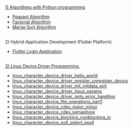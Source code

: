 <a href="https://github.com/farshadzeinalinesaz/Algorithm-Concepts-Python-Code">
  1) Algorithms with Python programming
</a>
<ul>
  <li><a href="https://github.com/farshadzeinalinesaz/Algorithm-Concepts-Python-Code/blob/master/Recursive/peasantAlgorithm.py">Peasant Algorithm</a></li>
  <li><a href="https://github.com/farshadzeinalinesaz/Algorithm-Concepts-Python-Code/blob/master/Recursive/Factorial.py">Factorial Algorithm</a></li>
  <li><a href="https://github.com/farshadzeinalinesaz/Algorithm-Concepts-Python-Code/blob/master/Recursive/MergeSort.py">Merge Sort Algorithm</a></li>
</ul> 
<br/>
2) Hybrid Application Development (Flutter Platform)
<ul>
  <li> <a href="https://github.com/farshadzeinalinesaz/FlutterLogin">Flutter Login Application</a></li>
</ul>
<br/>
<a href="https://github.com/farshadzeinalinesaz/index">3) Linux Device Driver Programming.</a>
<ul>
<li><a href="https://github.com/farshadzeinalinesaz/index/tree/master/ldd_src/ldd_proj_1_chdr_hello_world">linux_character_device_driver_hello_world</a></li>
<li><a href="https://github.com/farshadzeinalinesaz/index/tree/master/ldd_src/ldd_proj_2_chdr_reg_unreg_dev">linux_character_device_driver_register_unregister_device</a></li>
<li><a href="https://github.com/farshadzeinalinesaz/index/tree/master/ldd_src/ldd_proj_3_chdr_init_initdata_exit">linux_character_device_driver_init_initdata_exit</a></li>
<li><a href="https://github.com/farshadzeinalinesaz/index/tree/master/ldd_src/ldd_proj_4_chdr_input_params">linux_character_device_driver_input_params</a></li>
<li><a href="https://github.com/farshadzeinalinesaz/index/tree/master/ldd_src/ldd_proj_5_chdr_goto_error_handling">linux_character_device_driver_goto_error_handling</a></li>
<li><a href="https://github.com/farshadzeinalinesaz/index/tree/master/ldd_src/ldd_proj_6_chdr_fops_1">linux_character_device_file_operations_part1</a></li>
<li><a href="https://github.com/farshadzeinalinesaz/index/tree/master/ldd_src/ldd_proj_7_cdev_major_minor">linux_character_device_cdev_major_minor</a></li>
<li><a href="https://github.com/farshadzeinalinesaz/index/tree/master/ldd_src/ldd_proj_8_cdev_semaphore">linux_character_device_cdev_semaphore</a></li>
<li><a href="https://github.com/farshadzeinalinesaz/index/tree/master/ldd_src/ldd_proj_9_cdev_blocking_nonblocking_io_operations">linux_character_device_blocking_nonblocking_io</a></li>
<li><a href="https://github.com/farshadzeinalinesaz/index/tree/master/ldd_src/ldd_proj_10_cdev_poll_select_epoll">linux_character_device_poll_select_epoll</a></li>
</ul>
